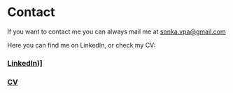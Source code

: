 # Contact

If you want to contact me you can always mail me at sonka.vpa@gmail.com


Here you can find me on LinkedIn, or check my CV:

### [LinkedIn](https://www.linkedin.com/in/stepan-sonka/))]

### [CV](https://github.com/)
